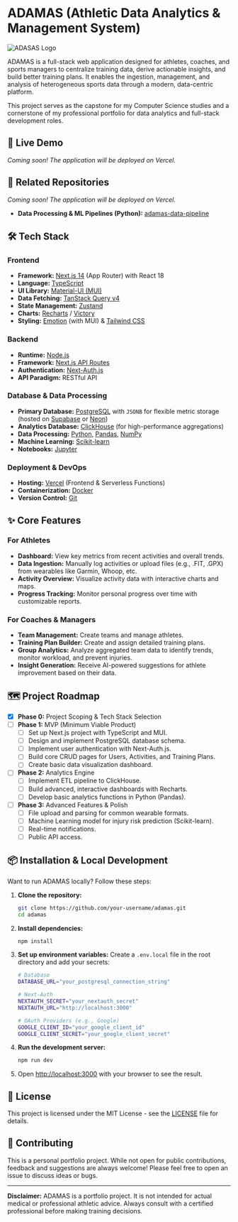 # ADAMAS (Athletic Data Analytics & Management System)

![ADASAS Logo](https://via.placeholder.com/150x150.png?text=ADAMAS) 
*<!-- Replace with your own logo later -->*

ADAMAS is a full-stack web application designed for athletes, coaches, and sports managers to centralize training data, derive actionable insights, and build better training plans. It enables the ingestion, management, and analysis of heterogeneous sports data through a modern, data-centric platform.

This project serves as the capstone for my Computer Science studies and a cornerstone of my professional portfolio for data analytics and full-stack development roles.

## 🚀 Live Demo

*Coming soon! The application will be deployed on Vercel.*
<!-- Once deployed, add the link here: [https://adamas.vercel.app](https://adamas.vercel.app) -->

## 🧪 Related Repositories
*Coming soon! The application will be deployed on Vercel.*
*   **Data Processing & ML Pipelines (Python):** 
[adamas-data-pipeline](https://github.com/your-username/adamas-data-pipeline) *<!-- Recommended separate repo for analytics -->*

## 🛠️ Tech Stack

### Frontend
*   **Framework:** [Next.js 14](https://nextjs.org/) (App Router) with React 18
*   **Language:** [TypeScript](https://www.typescriptlang.org/)
*   **UI Library:** [Material-UI (MUI)](https://mui.com/)
*   **Data Fetching:** [TanStack Query v4](https://tanstack.com/query/v4)
*   **State Management:** [Zustand](https://github.com/pmndrs/zustand)
*   **Charts:** [Recharts](https://recharts.org/) / [Victory](https://formidable.com/open-source/victory/)
*   **Styling:** [Emotion](https://emotion.sh/docs/introduction) (with MUI) & [Tailwind CSS](https://tailwindcss.com/)

### Backend
*   **Runtime:** [Node.js](https://nodejs.org/en/)
*   **Framework:** [Next.js API Routes](https://nextjs.org/docs/api-routes/introduction)
*   **Authentication:** [Next-Auth.js](https://next-auth.js.org/)
*   **API Paradigm:** RESTful API

### Database & Data Processing
*   **Primary Database:** [PostgreSQL](https://www.postgresql.org/) with `JSONB` for flexible metric storage (hosted on [Supabase](https://supabase.com/) or [Neon](https://neon.tech/))
*   **Analytics Database:** [ClickHouse](https://clickhouse.com/) (for high-performance aggregations)
*   **Data Processing:** [Python](https://www.python.org/), [Pandas](https://pandas.pydata.org/), [NumPy](https://numpy.org/)
*   **Machine Learning:** [Scikit-learn](https://scikit-learn.org/stable/)
*   **Notebooks:** [Jupyter](https://jupyter.org/)

### Deployment & DevOps
*   **Hosting:** [Vercel](https://vercel.com/) (Frontend & Serverless Functions)
*   **Containerization:** [Docker](https://www.docker.com/)
*   **Version Control:** [Git](https://git-scm.com/)

## ✨ Core Features

### For Athletes
*   **Dashboard:** View key metrics from recent activities and overall trends.
*   **Data Ingestion:** Manually log activities or upload files (e.g., .FIT, .GPX) from wearables like Garmin, Whoop, etc.
*   **Activity Overview:** Visualize activity data with interactive charts and maps.
*   **Progress Tracking:** Monitor personal progress over time with customizable reports.

### For Coaches & Managers
*   **Team Management:** Create teams and manage athletes.
*   **Training Plan Builder:** Create and assign detailed training plans.
*   **Group Analytics:** Analyze aggregated team data to identify trends, monitor workload, and prevent injuries.
*   **Insight Generation:** Receive AI-powered suggestions for athlete improvement based on their data.

## 🗺️ Project Roadmap

- [x] **Phase 0:** Project Scoping & Tech Stack Selection
- [ ] **Phase 1:** MVP (Minimum Viable Product)
    - [ ] Set up Next.js project with TypeScript and MUI.
    - [ ] Design and implement PostgreSQL database schema.
    - [ ] Implement user authentication with Next-Auth.js.
    - [ ] Build core CRUD pages for Users, Activities, and Training Plans.
    - [ ] Create basic data visualization dashboard.
- [ ] **Phase 2:** Analytics Engine
    - [ ] Implement ETL pipeline to ClickHouse.
    - [ ] Build advanced, interactive dashboards with Recharts.
    - [ ] Develop basic analytics functions in Python (Pandas).
- [ ] **Phase 3:** Advanced Features & Polish
    - [ ] File upload and parsing for common wearable formats.
    - [ ] Machine Learning model for injury risk prediction (Scikit-learn).
    - [ ] Real-time notifications.
    - [ ] Public API access.

## 📦 Installation & Local Development

Want to run ADAMAS locally? Follow these steps:

1.  **Clone the repository:**
    ```bash
    git clone https://github.com/your-username/adamas.git
    cd adamas
    ```

2.  **Install dependencies:**
    ```bash
    npm install
    ```

3.  **Set up environment variables:**
    Create a `.env.local` file in the root directory and add your secrets:
    ```bash
    # Database
    DATABASE_URL="your_postgresql_connection_string"

    # Next-Auth
    NEXTAUTH_SECRET="your_nextauth_secret"
    NEXTAUTH_URL="http://localhost:3000"

    # OAuth Providers (e.g., Google)
    GOOGLE_CLIENT_ID="your_google_client_id"
    GOOGLE_CLIENT_SECRET="your_google_client_secret"
    ```

4.  **Run the development server:**
    ```bash
    npm run dev
    ```
5.  Open [http://localhost:3000](http://localhost:3000) with your browser to see the result.

## 📄 License

This project is licensed under the MIT License - see the [LICENSE](LICENSE) file for details.

## 🤝 Contributing

This is a personal portfolio project. While not open for public contributions, feedback and suggestions are always welcome! Please feel free to open an issue to discuss ideas or bugs.

---

**Disclaimer:** ADAMAS is a portfolio project. It is not intended for actual medical or professional athletic advice. Always consult with a certified professional before making training decisions.
